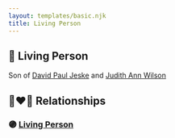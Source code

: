 ```yaml
---
layout: templates/basic.njk
title: Living Person
---
```

## 🔵 Living Person

Son of [David Paul Jeske](/people/1/14618503) and [Judith Ann Wilson](/people/5/50745588)

## 👩‍❤️‍👨 Relationships

### 🟣 [Living Person](/people/3/35863536)
